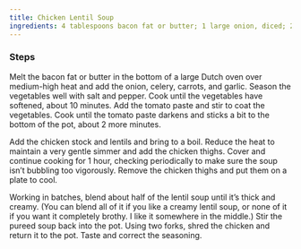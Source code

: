 ```yaml
---
title: Chicken Lentil Soup
ingredients: 4 tablespoons bacon fat or butter; 1 large onion, diced; 2 stalks celery, diced; 2 carrots, diced; 2 garlic cloves, thinly sliced; 2 tablespoons tomato paste; 12 cups chicken stock or water; 2 cups French lentils; 1 pound boneless, skinless chicken thighs (See Recipe Note); Grated Parmesan or Romano cheese, for serving
---
```


### Steps

Melt the bacon fat or butter in the bottom of a large Dutch oven over medium-high heat and add the onion, celery, carrots, and garlic. Season the vegetables well with salt and pepper. Cook until the vegetables have softened, about 10 minutes. Add the tomato paste and stir to coat the vegetables. Cook until the tomato paste darkens and sticks a bit to the bottom of the pot, about 2 more minutes.

Add the chicken stock and lentils and bring to a boil. Reduce the heat to maintain a very gentle simmer and add the chicken thighs. Cover and continue cooking for 1 hour, checking periodically to make sure the soup isn’t bubbling too vigorously. Remove the chicken thighs and put them on a plate to cool.

Working in batches, blend about half of the lentil soup until it’s thick and creamy. (You can blend all of it if you like a creamy lentil soup, or none of it if you want it completely brothy. I like it somewhere in the middle.) Stir the pureed soup back into the pot. Using two forks, shred the chicken and return it to the pot. Taste and correct the seasoning. 


